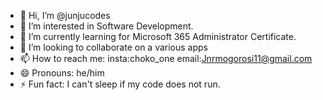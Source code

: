 - 👋 Hi, I’m @junjucodes
- 👀 I’m interested in Software Development.
- 🌱 I’m currently learning for Microsoft 365 Administrator Certificate.
- 💞️ I’m looking to collaborate on a various apps
- 📫 How to reach me:
  insta:choko_one
  email:Jnrmogorosi11@gmail.com
- 😄 Pronouns: he/him
- ⚡ Fun fact: I can't sleep if my code does not run.

<!---
junjucodes/junjucodes is a ✨ special ✨ repository because its `README.md` (this file) appears on your GitHub profile.
You can click the Preview link to take a look at your changes.
--->
